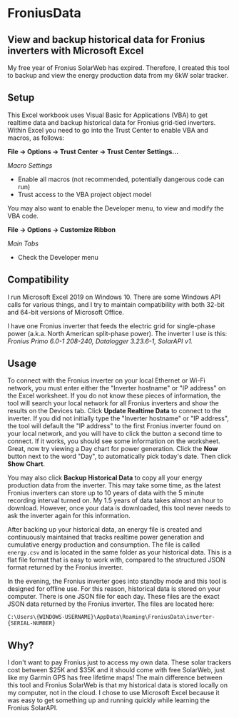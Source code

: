 # FroniusData
## View and backup historical data for Fronius inverters with Microsoft Excel

My free year of Fronius SolarWeb has expired.  Therefore, I created this tool to backup and view the energy production data from my 6kW solar tracker.

## Setup

This Excel workbook uses Visual Basic for Applications (VBA) to get realtime data and backup historical data for Fronius grid-tied inverters.  Within Excel you need to go into the Trust Center to enable VBA and macros, as follows:

**File -> Options -> Trust Center -> Trust Center Settings...**

*Macro Settings*
- Enable all macros (not recommended, potentially dangerous code can run)
- Trust access to the VBA project object model

You may also want to enable the Developer menu, to view and modify the VBA code.

**File -> Options -> Customize Ribbon**

*Main Tabs*
- Check the Developer menu


## Compatibility

I run Microsoft Excel 2019 on Windows 10.  There are some Windows API calls for various things, and I try to maintain compatibility with both 32-bit and 64-bit versions of Microsoft Office.

I have one Fronius inverter that feeds the electric grid for single-phase power (a.k.a.  North American split-phase power).  The inverter I use is this:  *Fronius Primo 6.0-1 208-240, Datalogger 3.23.6-1, SolarAPI v1.*


## Usage

To connect with the Fronius inverter on your local Ethernet or Wi-Fi network, you must enter either the "Inverter hostname" or "IP address" on the Excel worksheet.  If you do not know these pieces of information, the tool will search your local network for all Fronius inverters and show the results on the Devices tab.  Click **Update Realtime Data** to connect to the inverter.  If you did not initially type the "Inverter hostname" or "IP address", the tool will default the "IP address" to the first Fronius inverter found on your local network, and you will have to click the button a second time to connect.  If it works, you should see some information on the worksheet.  Great, now try viewing a Day chart for power generation.  Click the **Now** button next to the word "Day", to automatically pick today's date.  Then click **Show Chart**.

You may also click **Backup Historical Data** to copy all your energy production data from the inverter.  This may take some time, as the latest Fronius inverters can store up to 10 years of data with the 5 minute recording interval turned on.  My 1.5 years of data takes almost an hour to download.  However, once your data is downloaded, this tool never needs to ask the inverter again for this information. 

After backing up your historical data, an energy file is created and continuously maintained that tracks realtime power generation and cumulative energy production and consumption.  The file is called `energy.csv` and is located in the same folder as your historical data.  This is a flat file format that is easy to work with, compared to the structured JSON format returned by the Fronius inverter.

In the evening, the Fronius inverter goes into standby mode and this tool is designed for offline use. For this reason, historical data is stored on your computer. There is one JSON file for each day. These files are the exact JSON data returned by the Fronius inverter. The files are located here:

`C:\Users\{WINDOWS-USERNAME}\AppData\Roaming\FroniusData\inverter-{SERIAL-NUMBER}`

## Why?
I don't want to pay Fronius just to access my own data.  These solar trackers cost between $25K and $35K and it should come with free SolarWeb, just like my Garmin GPS has free lifetime maps!  The main difference between this tool and Fronius SolarWeb is that my historical data is stored locally on my computer, not in the cloud.  I chose to use Microsoft Excel because it was easy to get something up and running quickly while learning the Fronius SolarAPI.

